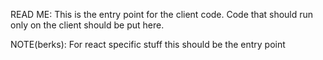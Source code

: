READ ME:
	This is the entry point for the client code.
	Code that should run only on the client should be put here.


NOTE(berks): For react specific stuff this should be the entry point

